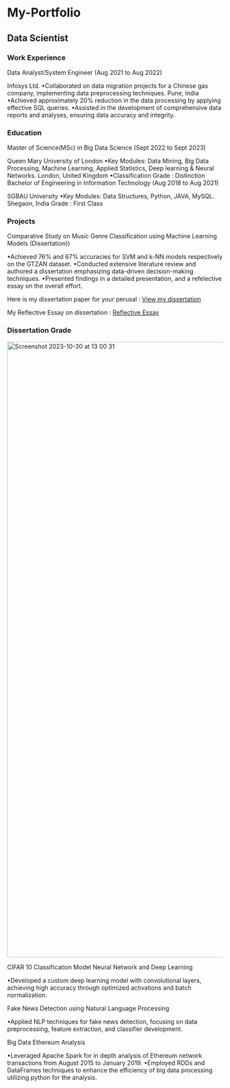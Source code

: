 # My-Portfolio

## Data Scientist

### Work Experience
Data Analyst/System Engineer (Aug 2021 to Aug 2022)

Infosys Ltd.
•Collaborated on data migration projects for a Chinese gas company, implementing data preprocessing techniques.
Pune, India
•Achieved approximately 20% reduction in the data processing by applying effective SQL queries.
•Assisted in the development of comprehensive data reports and analyses, ensuring data accuracy and integrity.


### Education
Master of Science(MSc) in Big Data Science (Sept 2022 to Sept 2023)

Queen Mary University of London
•Key Modules: Data Mining, Big Data Processing, Machine Learning, Applied Statistics, Deep learning & Neural Networks.
London, United Kingdom
•Classification Grade : Distinction
Bachelor of Engineering in Information Technology (Aug 2018 to Aug 2021)

SGBAU University
•Key Modules: Data Structures, Python, JAVA, MySQL.
Shegaon, India
Grade : First Class


### Projects

Comparative Study on Music Genre Classification using Machine Learning Models (Dissertation))

•Achieved 76% and 67% accuracies for SVM and k-NN models respectively on the GTZAN dataset.
•Conducted extensive literature review and authored a dissertation emphasizing data-driven decision-making techniques.
•Presented findings in a detailed presentation, and a refelective essay on the overall effort.

Here is my dissertation paper for your perusal : [View my dissertation](https://github.com/gitesh21/My-Portfolio/blob/main/Dissertation%20paper.pdf)

My Reflective Essay on dissertation : [Reflective Essay](https://github.com/gitesh21/My-Portfolio/blob/main/Reflective%20Essay.pdf)

### Dissertation Grade
 <img width="1434" alt="Screenshot 2023-10-30 at 13 00 31" src="https://github.com/gitesh21/Music-Genre-Classification-using-ML-models/assets/54814417/e5bd0c9f-472b-4e29-b1a7-cf9ad5c42234">


CIFAR 10 Classification Model Neural Network and Deep Learning

•Developed a custom deep learning model with convolutional layers, achieving high accuracy through optimized activations and batch normalization.


Fake News Detection using Natural Language Processing

•Applied NLP techniques for fake news detection, focusing on data preprocessing, feature extraction, and classifier development.


Big Data Ethereum Analysis

•Leveraged Apache Spark for in depth analysis of Ethereum network transactions from August 2015 to January 2019.
•Employed RDDs and DataFrames techniques to enhance the efficiency of big data processing utilizing python for the analysis.
